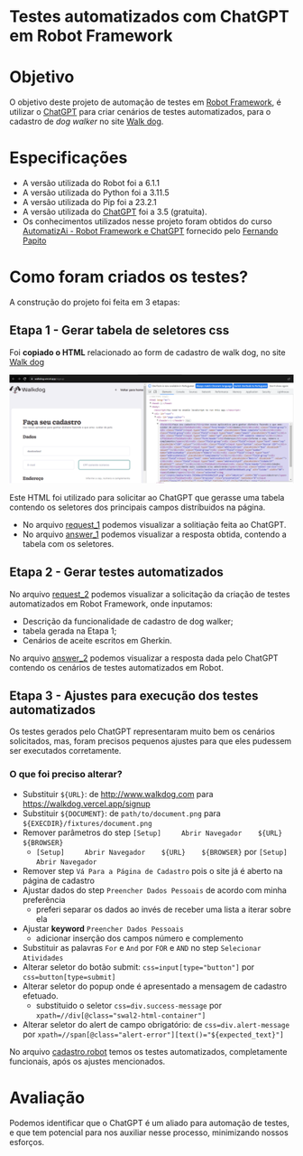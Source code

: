 # Testes automatizados com ChatGPT em Robot Framework

# Objetivo

O objetivo deste projeto de automação de testes em [Robot Framework], é utilizar o [ChatGPT] para criar cenários de testes automatizados, para o cadastro de *dog walker* no site [Walk dog].

# Especificações
- A versão utilizada do Robot foi a 6.1.1
- A versão utilizada do Python foi a 3.11.5
- A versão utilizada do Pip foi a 23.2.1
- A versão utilizada do [ChatGPT] foi a 3.5 (gratuita).
- Os conhecimentos utilizados nesse projeto foram obtidos do curso [AutomatizAi - Robot Framework e ChatGPT] fornecido pelo [Fernando Papito]

# Como foram criados os testes?

A construção do projeto foi feita em 3 etapas:

## Etapa 1 - Gerar tabela de seletores css
Foi **copiado o HTML** relacionado ao form de cadastro de walk dog, no site [Walk dog]

![](./assets//walk_dog.png)

Este HTML foi utilizado para solicitar ao ChatGPT que gerasse uma tabela contendo os seletores dos principais campos distríbuidos na página.

- No arquivo [request_1](./chatGPT/request1/input.md) podemos visualizar a solitiação feita ao ChatGPT.
- No arquivo [answer_1](./chatGPT/request1/answer.md) podemos visualizar a resposta obtida, contendo a tabela com os seletores.

## Etapa 2 - Gerar testes automatizados
No arquivo [request_2](./chatGPT/request2/input.md) podemos visualizar a solicitação da criação de testes automatizados em Robot Framework, onde inputamos:
- Descrição da funcionalidade de cadastro de dog walker;
- tabela gerada na Etapa 1;
- Cenários de aceite escritos em Gherkin.

No arquivo [answer_2](./chatGPT/request2/answer.robot) podemos visualizar a resposta dada pelo ChatGPT contendo os cenários de testes automatizados em Robot.

## Etapa 3 - Ajustes para execução dos testes automatizados
Os testes gerados pelo ChatGPT representaram muito bem os cenários solicitados, mas, foram precisos pequenos ajustes para que eles pudessem ser executados corretamente.

### O que foi preciso alterar?
- Substituir `${URL}`: de http://www.walkdog.com para https://walkdog.vercel.app/signup
- Substituir `${DOCUMENT}`: de `path/to/document.png` para `${EXECDIR}/fixtures/document.png`
- Remover parâmetros do step `[Setup]     Abrir Navegador    ${URL}    ${BROWSER}`
  - `[Setup]     Abrir Navegador    ${URL}    ${BROWSER}` por `[Setup]     Abrir Navegador`
- Remover step `Vá Para a Página de Cadastro` pois o site já é aberto na página de cadastro
- Ajustar dados do step `Preencher Dados Pessoais` de acordo com minha preferência
  - preferi separar os dados ao invés de receber uma lista a iterar sobre ela
- Ajustar **keyword** `Preencher Dados Pessoais`
  - adicionar inserção dos campos número e complemento
- Substituir as palavras `For` e `And` por `FOR` e `AND` no step `Selecionar Atividades`
- Alterar seletor do botão submit: `css=input[type="button"]` por `css=button[type=submit]`
- Alterar seletor do popup onde é apresentado a mensagem de cadastro efetuado.
  - substituido o seletor `css=div.success-message` por `xpath=//div[@class="swal2-html-container"]`
- Alterar seletor do alert de campo obrigatório: de `css=div.alert-message` por `xpath=//span[@class="alert-error"][text()="${expected_text}"]`

No arquivo [cadastro.robot](./cadastro.robot) temos os testes automatizados, completamente funcionais, após os ajustes mencionados.

# Avaliação
Podemos identificar que o ChatGPT é um aliado para automação de testes, e que tem potencial para nos auxiliar nesse processo, minimizando nossos esforços.

[Robot Framework]: https://robotframework.org/
[ChatGPT]: https://chat.openai.com/
[Walk dog]: https://walkdog.vercel.app/signup
[AutomatizAi - Robot Framework e ChatGPT]: https://qaxperience.com/pt/meu-conteudo/curso/64dcd98cd6c17ce642520443/aula/64de9254d6c17ce64258a34d
[Fernando Papito]: https://www.linkedin.com/in/papitoio/